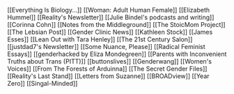 [[Everything Is Biology...]]
[[Woman: Adult Human Female]]
[[Elizabeth Hummel]]
[[Reality's Newsletter]]
[[Julie Bindel's podcasts and writing]]
[[Corinna Cohn]]
[[Notes from the Middleground]]
[[The StoicMom Project]]
[[The Lebsian Post]]
[[Gender Clinic News]]
[[Kathleen Stock]]
[[James Esses]]
[[Lean Out with Tara Henley]]
[[The 21st Century Salon]]
[[justdad7's Newsletter]]
[[Some Nuance, Please]]
[[Radical Feminist Essays]]
[[genderhacked by Eliza Mondegreen]]
[[Parents with Inconvenient Truths about Trans (PITT)]]
[[buttonslives]]
[[Genderwang]]
[[Women's Voices]]
[[From The Forests of Arduinna]]
[[The Secret Gender Files]]
[[Reality's Last Stand]]
[[Letters from Suzanne]]
[[BROADview]]
[[Year Zero]]
[[Singal-Minded]]